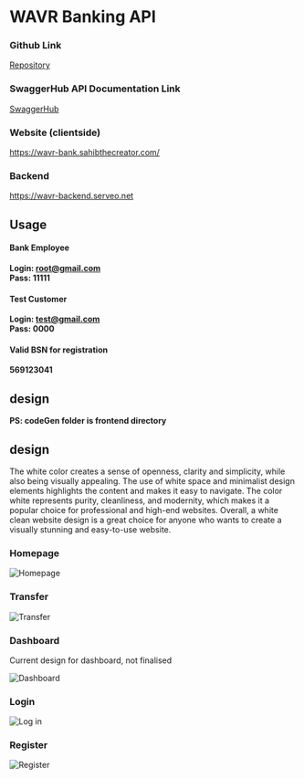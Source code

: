 # WAVR Banking API

### Github Link
[Repository](https://github.com/sahibthecreator/Java-Banking-App-REST-API)

### SwaggerHub API Documentation Link
[SwaggerHub](https://app.swaggerhub.com/apis-docs/PINTHEPENGUINNFT/Banking-API/1.0.0#/)

### Website (clientside)
https://wavr-bank.sahibthecreator.com/

### Backend 
https://wavr-backend.serveo.net

## Usage
#### Bank Employee
<b>Login: root@gmail.com</b> <br>
<b>Pass: 11111</b>
#### Test Customer
<b>Login: test@gmail.com</b> <br>
<b>Pass: 0000</b>
#### Valid BSN for registration
<b>569123041</b>

## design

<b> PS: codeGen folder is frontend directory</b>





## design


The white color creates a sense of openness, clarity and simplicity, while also being visually appealing. The use of white space and minimalist design elements highlights the content and makes it easy to navigate. 
The color white represents purity, cleanliness, and modernity, which makes it a popular choice for professional and high-end websites. Overall, a white clean website design is a great choice for anyone who wants to create a visually stunning and easy-to-use website.


### Homepage


![Homepage](https://github.com/sahibthecreator/Java-Banking-App-REST-API/assets/90270910/cc61c611-92c4-49af-a7ea-1ea9816c7b0f)


### Transfer 


![Transfer](https://github.com/sahibthecreator/Java-Banking-App-REST-API/assets/90270910/7e8803a2-bd4c-4a26-a598-41ea5c62a081)


### Dashboard
Current design for dashboard, not finalised

![Dashboard](https://github.com/sahibthecreator/Java-Banking-App-REST-API/assets/90270910/8249664b-c1d1-47ed-a456-bf24afa8032f)

### Login

![Log in](https://github.com/sahibthecreator/Java-Banking-App-REST-API/assets/90270910/c46d9340-9bd7-420d-8a79-a50ebd90440a)

### Register

![Register](https://github.com/sahibthecreator/Java-Banking-App-REST-API/assets/90270910/1d0a2817-c4c9-4427-82aa-85d2a30eff04)

